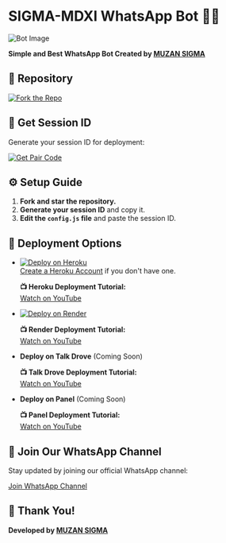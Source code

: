 # SIGMA-MDXI WhatsApp Bot 🌝💚

![Bot Image](https://i.ibb.co/pjt3Ft0C/subzero-bot.jpg)

**Simple and Best WhatsApp Bot Created by [MUZAN SIGMA](https://github.com/muzantech)**

## 🔗 Repository

[![Fork the Repo](https://img.shields.io/badge/Fork%20Repo-blue?style=for-the-badge)](https://github.com/Digitalgeek-hack/SIGMA-MDXI/fork)

## 🔑 Get Session ID

Generate your session ID for deployment:

[![Get Pair Code](https://img.shields.io/badge/%F0%9F%9A%80%20GET%20PAIR%20CODE%20WEB-ffcc00?style=for-the-badge)](https://muzansspair23.onrender.com/)

## ⚙️ Setup Guide

1. **Fork and star the repository.**
2. **Generate your session ID** and copy it.
3. **Edit the `config.js` file** and paste the session ID.

## 🚀 Deployment Options

- [![Deploy on Heroku](https://www.herokucdn.com/deploy/button.svg)](https://dashboard.heroku.com/new?template=https%3A%2F%2Fgithub.com%2FDigitalgeek-hack%2FSIGMA-MDXI)  
  [Create a Heroku Account](https://signup.heroku.com/) if you don't have one.
  
  **📺 Heroku Deployment Tutorial:**  
  [Watch on YouTube](https://www.youtube.com/@princetech11)

- [![Deploy on Render](https://render.com/images/deploy-to-render-button.svg)](https://render.com/deploy?repo=https://github.com/Digitalgeek-hack/SIGMA-MDXI.git)
  
  **📺 Render Deployment Tutorial:**  
  [Watch on YouTube](https://www.youtube.com/@princetech11)

- **Deploy on Talk Drove** (Coming Soon)  
  
  **📺 Talk Drove Deployment Tutorial:**  
  [Watch on YouTube](https://www.youtube.com/@princetech11)

- **Deploy on Panel** (Coming Soon)  
  
  **📺 Panel Deployment Tutorial:**  
  [Watch on YouTube](https://www.youtube.com/@princetech11)

## 📢 Join Our WhatsApp Channel

Stay updated by joining our official WhatsApp channel:

[Join WhatsApp Channel](https://whatsapp.com/channel/0029Vb5bhTQ7YScyKgFj1C2b)

## 🙏 Thank You!

**Developed by [MUZAN SIGMA](https://github.com/muzantech)**
